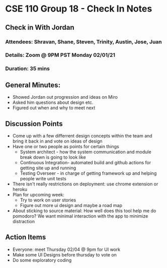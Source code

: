 # CSE 110 Group 18 - Check In Notes

## Check in With Jordan
### Attendees: Shravan, Shane, Steven, Trinity, Austin, Jose, Juan
### Details: Zoom @ 9PM PST Monday 02/01/21
### Duration: 35 mins

## General Minutes:
* Showed Jordan out progression and ideas on Miro 
* Asked him questions about design etc.
* Figured out when and why to meet next

## Discussion Points
* Come up with a few differrent design concepts within the team and bring it back in and vote on ideas of design
* Have one or two people as points for certain things
  * System architect - how the system communication and module break down is going to look like
  * Continuous Integration- automated build and github actions for getting site up and running
  * Testing Overseer - in charge of getting framework up and helping people write unit tests
* There isn't really restrictions on deployment: use chrome extension or heroku
* Plan for upcoming week:
  * Try to work on user stories 
  * Figure out more ui design and maybe a road map
* About sticking to source material: How well does this tool help me do pomodoro? We want minimal interaction with the app to minimize distraction

## Action Items
* Everyone: meet Thursday 02/04 @ 9pm for UI work
* Make some UI Designs before thursday to vote on
* Do some exploratory coding

